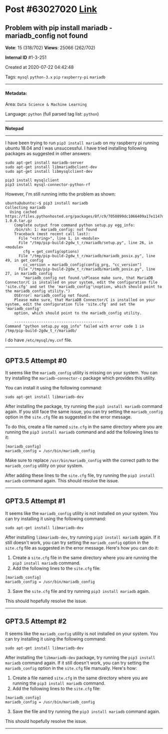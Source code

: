 
# Post \#63027020 [Link](https://stackoverflow.com/questions/63027020/)

## Problem with pip install mariadb - mariadb_config not found

**Vote**: 15 (318/702) **Views**: 25066 (262/702) 

**Internal ID** \#1-3-251

Created at 2020-07-22 04:42:48

Tags: `mysql` `python-3.x` `pip` `raspberry-pi` `mariadb`

----------

#### Metadata:

Area: `Data Science & Machine Learning`

Language: `python` (full parsed tag list: `python`)

----------

**Notepad**


----------

I have been trying to run `pip3 install mariadb` on my raspberry pi running ubuntu 18.04 and I was unsuccessful.
I have tried installing following packages as suggested in other answers:
```
sudo apt-get install mariadb-server
sudo apt-get install libmariadbclient-dev
sudo apt-get install libmysqlclient-dev

pip3 install mysqlclient
pip3 install mysql-connector-python-rf
```

However, I'm still running intto the problem as shown:
```
ubuntu@ubuntu:~$ pip3 install mariadb
Collecting mariadb
  Using cached https://files.pythonhosted.org/packages/8f/c9/7050899dc1066409a17e1147d3afe1b078e582afdb755c6d3cb9c9a5c3ab/mariadb-1.0.0.tar.gz
    Complete output from command python setup.py egg_info:
    /bin/sh: 1: mariadb_config: not found
    Traceback (most recent call last):
      File "<string>", line 1, in <module>
      File "/tmp/pip-build-2gdw_t_r/mariadb/setup.py", line 26, in <module>
        cfg = get_config(options)
      File "/tmp/pip-build-2gdw_t_r/mariadb/mariadb_posix.py", line 49, in get_config
        cc_version = mariadb_config(config_prg, "cc_version")
      File "/tmp/pip-build-2gdw_t_r/mariadb/mariadb_posix.py", line 27, in mariadb_config
        "mariadb_config not found.\nPlease make sure, that MariaDB Connector/C is installed on your system, edit the configuration file 'site.cfg' and set the 'mariadb_config'\noption, which should point to the mariadb_config utility.")
    OSError: mariadb_config not found.
    Please make sure, that MariaDB Connector/C is installed on your system, edit the configuration file 'site.cfg' and set the 'mariadb_config'
    option, which should point to the mariadb_config utility.
    
    ----------------------------------------
Command "python setup.py egg_info" failed with error code 1 in /tmp/pip-build-2gdw_t_r/mariadb/
```

I do have `/etc/mysql/my.cnf` file.


----------
        
## GPT3.5 Attempt \#0

It seems like the `mariadb_config` utility is missing on your system. You can try installing the `mariadb-connector-c` package which provides this utility. 

You can install it using the following command:

```
sudo apt-get install libmariadb-dev
```

After installing the package, try running the `pip3 install mariadb` command again. If you still face the same issue, you can try setting the `mariadb_config` option in the `site.cfg` file as suggested in the error message.

To do this, create a file named `site.cfg` in the same directory where you are running the `pip3 install mariadb` command and add the following lines to it:

```
[mariadb_config]
mariadb_config = /usr/bin/mariadb_config
```

Make sure to replace `/usr/bin/mariadb_config` with the correct path to the `mariadb_config` utility on your system. 

After adding these lines to the `site.cfg` file, try running the `pip3 install mariadb` command again. This should resolve the issue.

--------

## GPT3.5 Attempt \#1

It seems like the `mariadb_config` utility is not installed on your system. You can try installing it using the following command:

```
sudo apt-get install libmariadb-dev
```

After installing `libmariadb-dev`, try running `pip3 install mariadb` again. If it still doesn't work, you can try setting the `mariadb_config` option in the `site.cfg` file as suggested in the error message. Here's how you can do it:

1. Create a `site.cfg` file in the same directory where you are running the `pip3 install mariadb` command.
2. Add the following lines to the `site.cfg` file:

```
[mariadb_config]
mariadb_config = /usr/bin/mariadb_config
```

3. Save the `site.cfg` file and try running `pip3 install mariadb` again.

This should hopefully resolve the issue.

--------

## GPT3.5 Attempt \#2

It seems like the `mariadb_config` utility is not installed on your system. You can try installing it using the following command:

```
sudo apt-get install libmariadb-dev
```

After installing the `libmariadb-dev` package, try running the `pip3 install mariadb` command again. If it still doesn't work, you can try setting the `mariadb_config` option in the `site.cfg` file manually. Here's how:

1. Create a file named `site.cfg` in the same directory where you are running the `pip3 install mariadb` command.
2. Add the following lines to the `site.cfg` file:

```
[mariadb_config]
mariadb_config = /usr/bin/mariadb_config
```

3. Save the file and try running the `pip3 install mariadb` command again.

This should hopefully resolve the issue.

--------
